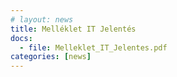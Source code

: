 ```yaml
---
# layout: news
title: Melléklet IT Jelentés
docs:
  - file: Melleklet_IT_Jelentes.pdf
categories: [news]
---
```

